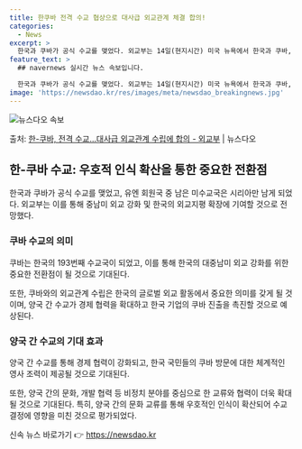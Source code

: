 ```yaml
---
title: 한쿠바 전격 수교 협상으로 대사급 외교관계 체결 합의!
categories:
  - News
excerpt: >
  한국과 쿠바가 공식 수교를 맺었다. 외교부는 14일(현지시간) 미국 뉴욕에서 한국과 쿠바, 양국 주유엔대표부…
feature_text: >
  ## navernews 실시간 뉴스 속보입니다.

  한국과 쿠바가 공식 수교를 맺었다. 외교부는 14일(현지시간) 미국 뉴욕에서 한국과 쿠바, 양국 주유엔대표부…
image: 'https://newsdao.kr/res/images/meta/newsdao_breakingnews.jpg'
---
```


![뉴스다오 속보](https://newsdao.kr/res/images/meta/newsdao_breakingnews.jpg)

<p>출처: <a href="https://newsdao.kr/3167" rel="dofollow">한-쿠바, 전격 수교…대사급 외교관계 수립에 합의 - 외교부</a> | 뉴스다오</p>

<h2 data-ke-size="size26">한-쿠바 수교: 우호적 인식 확산을 통한 중요한 전환점</h2>
<p data-ke-size="size16">한국과 쿠바가 공식 수교를 맺었고, 유엔 회원국 중 남은 미수교국은 시리아만 남게 되었다. 외교부는 이를 통해 중남미 외교 강화 및 한국의 외교지평 확장에 기여할 것으로 전망했다.</p>

<h3 data-ke-size="size24">쿠바 수교의 의미</h3>
<p data-ke-size="size16">쿠바는 한국의 193번째 수교국이 되었고, 이를 통해 한국의 대중남미 외교 강화를 위한 중요한 전환점이 될 것으로 기대된다.</p>
<p data-ke-size="size16">또한, 쿠바와의 외교관계 수립은 한국의 글로벌 외교 활동에서 중요한 의미를 갖게 될 것이며, 양국 간 수교가 경제 협력을 확대하고 한국 기업의 쿠바 진출을 촉진할 것으로 예상된다.</p>

<h3 data-ke-size="size24">양국 간 수교의 기대 효과</h3>
<p data-ke-size="size16">양국 간 수교를 통해 경제 협력이 강화되고, 한국 국민들의 쿠바 방문에 대한 체계적인 영사 조력이 제공될 것으로 기대된다.</p>
<p data-ke-size="size16">또한, 양국 간의 문화, 개발 협력 등 비정치 분야를 중심으로 한 교류와 협력이 더욱 확대될 것으로 기대된다. 특히, 양국 간의 문화 교류를 통해 우호적인 인식이 확산되어 수교 결정에 영향을 미친 것으로 평가되었다.</p> 

신속 뉴스 바로가기 👉 <a href="https://newsdao.kr" rel="dofollow">https://newsdao.kr</a>


